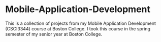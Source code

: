 # Mobile-Application-Development
This is a collection of projects from my Mobile Application Development (CSCI3344) course at Boston College. I took this course in the spring semester of my senior year at Boston College. 
